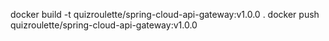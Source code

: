 docker build -t quizroulette/spring-cloud-api-gateway:v1.0.0 .
docker push quizroulette/spring-cloud-api-gateway:v1.0.0